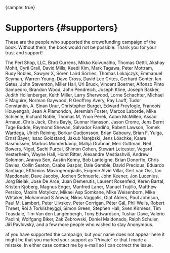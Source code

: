 {sample: true}
# Supporters {#supporters}

These are the people who supported the crowdfunding campaign of the book. Without them, the book would not be possible.
Thank you for your trust and support!

The Perl Shop, LLC,
Brad Currens, Mikko Koivunalho, Thomas Oettli,
Akshay Mohit, Cyril Grall,
David Mills, Keedi Kim, Mark Tagawa, Peter Mottram, Rudy Robles, Sawyer X, Sören Laird Sörries, Thomas Lokajczyk,
Emmanuel Seyman, Warren Young,
Dave Cross, David Lee Crites, Gerhard Gonter, Ian Gates, John Steventon, Miller Hall, Uri Bruck, Vincent Boerner,
Alfonso Pinto Sampedro, Brandon Wood, John Pendreich, Joseph Kline, Joseph Bakker, Judith Hollenberger, Keith Miller, Larry Sherwood, Lorne Schachter, Michael F Maguire, Norman Gaywood, R Geoffrey Avery, Ray Lauff, Tudor Constantin,
A. Sinan Unur, Christopher Burger, Edward Freyfogle, Francois Houyengah, Jean A Plamondon, Jeremiah Foster, Marcos Laborde, Mike Schienle, Richard Noble, Thomas M, Ynon Perek,
Adam McMillen, Assad Arnaud, Chris Jack, Chris Bayly, Gunnar Hansson, Jason Crome, Jens Bernt Tage Budde, Raymond Shewan, Salvador Fandiño,
Robert Lawson, Tomek Wardega, Ulrich Reining,
Borkur Gudjonsson, Brian Gaboury, Brian F. Yulga, Ernst Bayer, Issac Goldstand, Jakub Narębski, Jens Löschke, Kaare Rasmussen, Markus Monderkamp, Matija Grabnar, Meir Guttman, Neil Bowers, Nigel, Sachi Purcal, Shimon Cohen, Stewart Leicester, Vegard Vesterheim, Wayne Hall,
Horst Ritter,
Alexandre Mestiashvili, Andrew Solomon, Aranya Sen, Austin Kenny, Bob Lanteigne, Brian Donorfio, Chris Davies, Collin Seaton, Csaba Gaspar, Dale Gamble, David Precious, Eduardo Santiago, Efthimios Mavrogeorgiadis, Eugene Alvin Villar, Gert van Oss, Ian Macdonald, Dave Jacoby, Jochen Schnuerle, John Keener, Jon Lucenius, Jorg Bielak, Jose De Arce, Juan Demerutis, Laurent Rosenfeld, Keren Bartal, Kristen Kjoberg, Magnus Enger, Manfred Laner, Manuel Trujillo, Matthew Persico, Maxim Motylkov, Mikael Asp Somkane, Mike Weisenborn, Mike Whtaker, Mohammad S Anwar, Nikos Vaggalis, Olaf Alders, Paul Johnson, Paul M. Lambert, Peter Ulvskov, Peter Corrigan, Péter Gál, Phil Wells, Robert Threet, Rói á Torkilsheyggi, Simon Green, Stephen Hall, Sven Kirmess, Tim Teasdale, Tim Van den Langenbergh, Tony Edwardson, Tushar Dave, Valerio Paolini, Wolfgang Biker, Zak Zebrowski,
Daniel Maldonado, Ralph Schuler,
Jiří Pavlovský,
and a few more people who wished to stay Anonymous.

af you have supported the campaign, but your name does not appear here it might be that you marked your support as "Private" or that I made a mistake. In either case contact me by e-mail so I can correct the issue.
